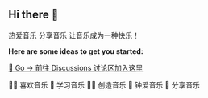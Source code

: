 ## Hi there 👋

热爱音乐 分享音乐 让音乐成为一种快乐！

**Here are some ideas to get you started:**

[🔅 Go -> 前往 Discussions 讨论区加入这里](https://github.com/orgs/OSIOM-ORG/discussions)

🙋‍♀️ 喜欢音乐  👀 学习音乐  👩‍💻 创造音乐  🍪 钟爱音乐  🧙 分享音乐
